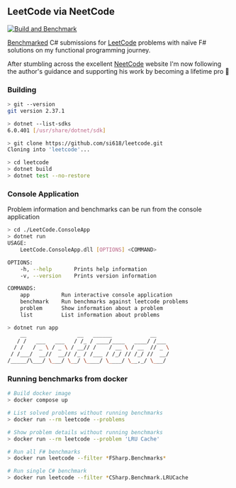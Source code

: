 ## LeetCode via NeetCode
[![Build and Benchmark](https://github.com/si618/leetcode/actions/workflows/workflow.yml/badge.svg)](https://github.com/si618/leetcode/actions/workflows/workflow.yml)

[Benchmarked](https://si618.github.io/leetcode/dev/bench) C# submissions for [LeetCode](https://leetcode.com) problems with naïve F# solutions on my functional programming journey.

After stumbling across the excellent [NeetCode](https://neetcode.io) website I'm now following the author's guidance and supporting his work by becoming a lifetime pro 🙇‍
### Building

``` bash
> git --version
git version 2.37.1

> dotnet --list-sdks
6.0.401 [/usr/share/dotnet/sdk]

> git clone https://github.com/si618/leetcode.git
Cloning into 'leetcode'...

> cd leetcode
> dotnet build
> dotnet test --no-restore

```

### Console Application

Problem information and benchmarks can be run from the console application

``` bash
> cd ./LeetCode.ConsoleApp
> dotnet run
USAGE:
    LeetCode.ConsoleApp.dll [OPTIONS] <COMMAND>

OPTIONS:
    -h, --help       Prints help information
    -v, --version    Prints version information

COMMANDS:
    app          Run interactive console application
    benchmark    Run benchmarks against leetcode problems
    problem      Show information about a problem
    list         List information about problems

> dotnet run app
    __                __   ______            __
   / /   ___   ___   / /_ / ____/____   ____/ /___
  / /   / _ \ / _ \ / __// /    / __ \ / __  // _ \
 / /___/  __//  __// /_ / /___ / /_/ // /_/ //  __/
/_____/\___/ \___/ \__/ \____/ \____/ \__,_/ \___/
```

### Running benchmarks from docker

``` bash
# Build docker image
> docker compose up

# List solved problems without running benchmarks
> docker run --rm leetcode --problems

# Show problem details without running benchmarks
> docker run --rm leetcode --problem 'LRU Cache'

# Run all F# benchmarks
> docker run leetcode --filter *FSharp.Benchmarks*

# Run single C# benchmark
> docker run leetcode --filter *CSharp.Benchmark.LRUCache
```
